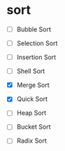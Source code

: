 # sort

- [ ] Bubble Sort
- [ ] Selection Sort
- [ ] Insertion Sort
- [ ] Shell Sort
- [x] Merge Sort
- [x] Quick Sort
- [ ] Heap Sort

- [ ] Bucket Sort
- [ ] Radix Sort
